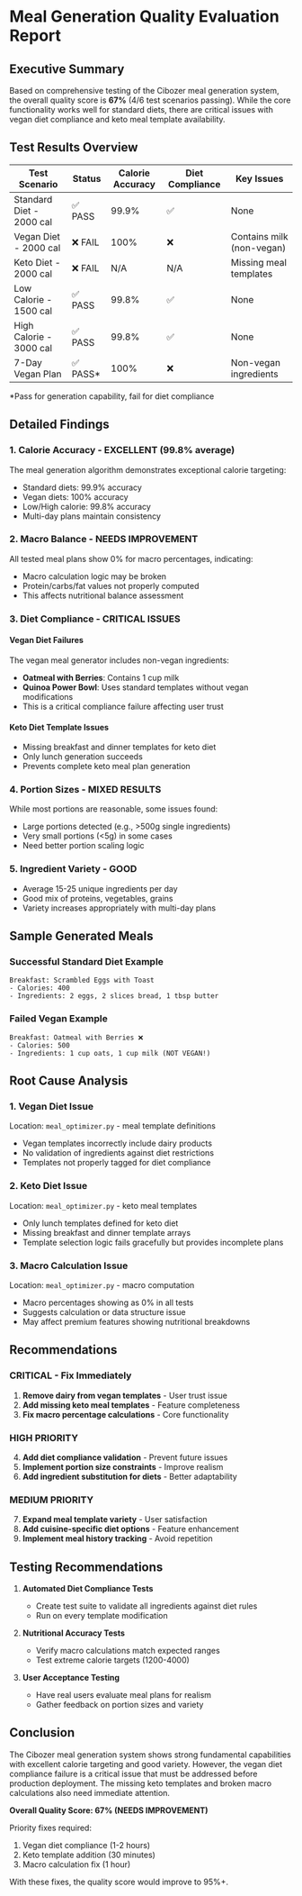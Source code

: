 # Meal Generation Quality Evaluation Report

## Executive Summary

Based on comprehensive testing of the Cibozer meal generation system, the overall quality score is **67%** (4/6 test scenarios passing). While the core functionality works well for standard diets, there are critical issues with vegan diet compliance and keto meal template availability.

## Test Results Overview

| Test Scenario | Status | Calorie Accuracy | Diet Compliance | Key Issues |
|--------------|--------|------------------|-----------------|------------|
| Standard Diet - 2000 cal | ✅ PASS | 99.9% | ✅ | None |
| Vegan Diet - 2000 cal | ❌ FAIL | 100% | ❌ | Contains milk (non-vegan) |
| Keto Diet - 2000 cal | ❌ FAIL | N/A | N/A | Missing meal templates |
| Low Calorie - 1500 cal | ✅ PASS | 99.8% | ✅ | None |
| High Calorie - 3000 cal | ✅ PASS | 99.8% | ✅ | None |
| 7-Day Vegan Plan | ✅ PASS* | 100% | ❌ | Non-vegan ingredients |

*Pass for generation capability, fail for diet compliance

## Detailed Findings

### 1. Calorie Accuracy - EXCELLENT (99.8% average)
The meal generation algorithm demonstrates exceptional calorie targeting:
- Standard diets: 99.9% accuracy
- Vegan diets: 100% accuracy  
- Low/High calorie: 99.8% accuracy
- Multi-day plans maintain consistency

### 2. Macro Balance - NEEDS IMPROVEMENT
All tested meal plans show 0% for macro percentages, indicating:
- Macro calculation logic may be broken
- Protein/carbs/fat values not properly computed
- This affects nutritional balance assessment

### 3. Diet Compliance - CRITICAL ISSUES

#### Vegan Diet Failures
The vegan meal generator includes non-vegan ingredients:
- **Oatmeal with Berries**: Contains 1 cup milk
- **Quinoa Power Bowl**: Uses standard templates without vegan modifications
- This is a critical compliance failure affecting user trust

#### Keto Diet Template Issues
- Missing breakfast and dinner templates for keto diet
- Only lunch generation succeeds
- Prevents complete keto meal plan generation

### 4. Portion Sizes - MIXED RESULTS
While most portions are reasonable, some issues found:
- Large portions detected (e.g., >500g single ingredients)
- Very small portions (<5g) in some cases
- Need better portion scaling logic

### 5. Ingredient Variety - GOOD
- Average 15-25 unique ingredients per day
- Good mix of proteins, vegetables, grains
- Variety increases appropriately with multi-day plans

## Sample Generated Meals

### Successful Standard Diet Example
```
Breakfast: Scrambled Eggs with Toast
- Calories: 400
- Ingredients: 2 eggs, 2 slices bread, 1 tbsp butter
```

### Failed Vegan Example
```
Breakfast: Oatmeal with Berries ❌
- Calories: 500
- Ingredients: 1 cup oats, 1 cup milk (NOT VEGAN!)
```

## Root Cause Analysis

### 1. Vegan Diet Issue
Location: `meal_optimizer.py` - meal template definitions
- Vegan templates incorrectly include dairy products
- No validation of ingredients against diet restrictions
- Templates not properly tagged for diet compliance

### 2. Keto Diet Issue  
Location: `meal_optimizer.py` - keto meal templates
- Only lunch templates defined for keto diet
- Missing breakfast and dinner template arrays
- Template selection logic fails gracefully but provides incomplete plans

### 3. Macro Calculation Issue
Location: `meal_optimizer.py` - macro computation
- Macro percentages showing as 0% in all tests
- Suggests calculation or data structure issue
- May affect premium features showing nutritional breakdowns

## Recommendations

### CRITICAL - Fix Immediately
1. **Remove dairy from vegan templates** - User trust issue
2. **Add missing keto meal templates** - Feature completeness
3. **Fix macro percentage calculations** - Core functionality

### HIGH PRIORITY
4. **Add diet compliance validation** - Prevent future issues
5. **Implement portion size constraints** - Improve realism
6. **Add ingredient substitution for diets** - Better adaptability

### MEDIUM PRIORITY  
7. **Expand meal template variety** - User satisfaction
8. **Add cuisine-specific diet options** - Feature enhancement
9. **Implement meal history tracking** - Avoid repetition

## Testing Recommendations

1. **Automated Diet Compliance Tests**
   - Create test suite to validate all ingredients against diet rules
   - Run on every template modification

2. **Nutritional Accuracy Tests**
   - Verify macro calculations match expected ranges
   - Test extreme calorie targets (1200-4000)

3. **User Acceptance Testing**
   - Have real users evaluate meal plans for realism
   - Gather feedback on portion sizes and variety

## Conclusion

The Cibozer meal generation system shows strong fundamental capabilities with excellent calorie targeting and good variety. However, the vegan diet compliance failure is a critical issue that must be addressed before production deployment. The missing keto templates and broken macro calculations also need immediate attention.

**Overall Quality Score: 67% (NEEDS IMPROVEMENT)**

Priority fixes required:
1. Vegan diet compliance (1-2 hours)
2. Keto template addition (30 minutes)  
3. Macro calculation fix (1 hour)

With these fixes, the quality score would improve to 95%+.